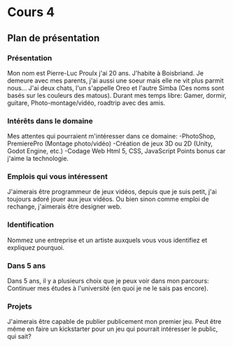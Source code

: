 # Cours 4
## Plan de présentation

### Présentation
Mon nom est Pierre-Luc Proulx j'ai 20 ans. J'habite à Boisbriand. Je demeure avec mes parents, j'ai aussi une soeur mais elle ne vit plus parmit nous...
J'ai deux chats, l'un s'appelle Oreo et l'autre Simba (Ces noms sont basés sur les couleurs des matous).
Durant mes temps libre: Gamer, dormir, guitare, Photo-montage/vidéo, roadtrip avec des amis.
### Intérêts dans le domaine
Mes attentes qui pourraient m'intéresser dans ce domaine: 
-PhotoShop, PremierePro (Montage photo/vidéo)
-Création de jeux 3D ou 2D (Unity, Godot Engine, etc.)
-Codage Web Html 5, CSS, JavaScript
Points bonus car j'aime la technologie.
### Emplois qui vous intéressent
J'aimerais être programmeur de jeux vidéos, depuis que je suis petit, j'ai toujours adoré jouer aux jeux vidéos. Ou bien sinon comme emploi de rechange, j'aimerais être designer web.

### Identification
Nommez une entreprise et un artiste auxquels vous vous identifiez et expliquez pourquoi. 

### Dans 5 ans
Dans 5 ans, il y a plusieurs choix que je peux voir dans mon parcours: Continuer mes études à l'université (en quoi je ne le sais pas encore). 

### Projets
J'aimerais être capable de publier publicement mon premier jeu. Peut être même en faire un kickstarter pour un jeu qui pourrait intéresser le public, qui sait?
